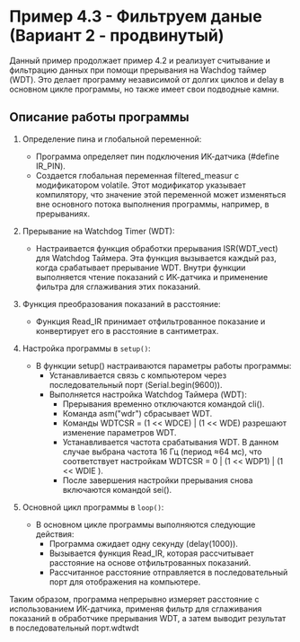 # Пример 4.3 - Фильтруем даные (Вариант 2 - продвинутый)

Данный пример продолжает пример 4.2 и реализует считывание и фильтрацию данных при помощи прерывания на Wachdog таймер (WDT). Это делает программу независимой от долгих циклов и delay в основном цикле программы, но также имеет свои подводные камни.

## Описание работы программы

1. Определение пина и глобальной переменной:
   - Программа определяет пин подключения ИК-датчика (#define IR_PIN).
   - Создается глобальная переменная filtered_measur с модификатором volatile. Этот модификатор указывает компилятору, что значение этой переменной может изменяться вне основного потока выполнения программы, например, в прерываниях.

2. Прерывание на Watchdog Timer (WDT):
   - Настраивается функция обработки прерывания ISR(WDT_vect) для Watchdog Таймера. Эта функция вызывается каждый раз, когда срабатывает прерывание WDT. Внутри функции выполняется чтение показаний с ИК-датчика и применение фильтра для сглаживания этих показаний.

3. Функция преобразования показаний в расстояние:
   - Функция Read_IR принимает отфильтрованное показание и конвертирует его в расстояние в сантиметрах.

4. Настройка программы в `setup()`:
   - В функции setup() настраиваются параметры работы программы:
     - Устанавливается связь с компьютером через последовательный порт (Serial.begin(9600)).
     - Выполняется настройка Watchdog Таймера (WDT):
       - Прерывания временно отключаются командой cli().
       - Команда asm("wdr") сбрасывает WDT.
       - Команды WDTCSR = (1 << WDCE) | (1 << WDE) разрешают изменение параметров WDT.
       - Устанавливается частота срабатывания WDT. В данном случае выбрана частота 16 Гц (период ≈64 мс), что соответствует настройкам WDTCSR = 0 | (1 << WDP1) | (1 << WDIE ).
       - После завершения настройки прерывания снова включаются командой sei().

5. Основной цикл программы в `loop()`:
   - В основном цикле программы выполняются следующие действия:
     - Программа ожидает одну секунду (delay(1000)).
     - Вызывается функция Read_IR, которая рассчитывает расстояние на основе отфильтрованных показаний.
     - Рассчитанное расстояние отправляется в последовательный порт для отображения на компьютере.

Таким образом, программа непрерывно измеряет расстояние с использованием ИК-датчика, применяя фильтр для сглаживания показаний в обработчике прерывания WDT, а затем выводит результат в последовательный порт.wdtwdt